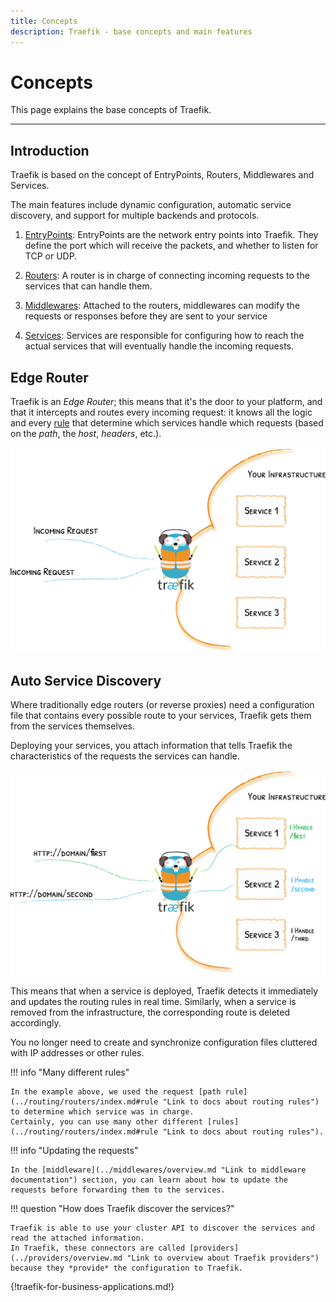 ```yaml
---
title: Concepts
description: Traefik - base concepts and main features
---
```


# Concepts

This page explains the base concepts of Traefik.

---

## Introduction

Traefik is based on the concept of EntryPoints, Routers, Middlewares and Services.

The main features include dynamic configuration, automatic service discovery, and support for multiple backends and protocols.

1. [EntryPoints](../routing/entrypoints.md "Link to docs about EntryPoints"): EntryPoints are the network entry points into Traefik. They define the port which will receive the packets, and whether to listen for TCP or UDP.

2. [Routers](../routing/routers/index.md "Link to docs about routers"): A router is in charge of connecting incoming requests to the services that can handle them.

3. [Middlewares](../middlewares/overview.md "Link to docs about middlewares"): Attached to the routers, middlewares can modify the requests or responses before they are sent to your service

4. [Services](../routing/services/index.md "Link to docs about services"): Services are responsible for configuring how to reach the actual services that will eventually handle the incoming requests.

## Edge Router

Traefik is an *Edge Router*; this means that it's the door to your platform, and that it intercepts and routes every incoming request:
it knows all the logic and every [rule](../routing/routers/index.md#rule "Link to docs about routing rules") that determine which services handle which requests (based on the *path*, the *host*, *headers*, etc.).

![The Door to Your Infrastructure](../assets/img/traefik-concepts-1.png "Picture explaining the infrastructure")

## Auto Service Discovery

Where traditionally edge routers (or reverse proxies) need a configuration file that contains every possible route to your services, Traefik gets them from the services themselves.

Deploying your services, you attach information that tells Traefik the characteristics of the requests the services can handle.

![Decentralized Configuration](../assets/img/traefik-concepts-2.png "Picture about Decentralized Configuration")

This means that when a service is deployed, Traefik detects it immediately and updates the routing rules in real time.
Similarly, when a service is removed from the infrastructure, the corresponding route is deleted accordingly.

You no longer need to create and synchronize configuration files cluttered with IP addresses or other rules.

!!! info "Many different rules"

    In the example above, we used the request [path rule](../routing/routers/index.md#rule "Link to docs about routing rules") to determine which service was in charge.
    Certainly, you can use many other different [rules](../routing/routers/index.md#rule "Link to docs about routing rules").

!!! info "Updating the requests"

    In the [middleware](../middlewares/overview.md "Link to middleware documentation") section, you can learn about how to update the requests before forwarding them to the services.

!!! question "How does Traefik discover the services?"

    Traefik is able to use your cluster API to discover the services and read the attached information.
    In Traefik, these connectors are called [providers](../providers/overview.md "Link to overview about Traefik providers") because they *provide* the configuration to Traefik.

{!traefik-for-business-applications.md!}
